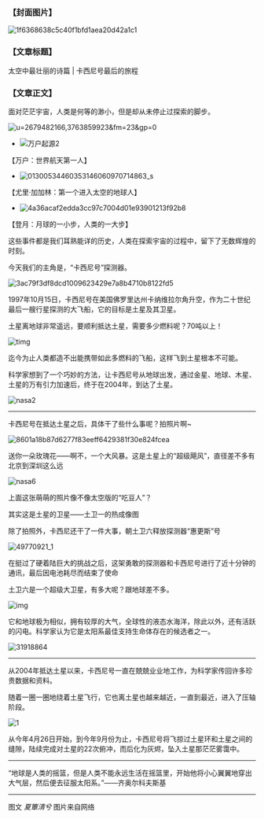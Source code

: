 ### 【封面图片】

![1f6368638c5c40f1bfd1aea20d42a1c1](C:\Users\Kyo\Desktop\研会工作\公众号文章\weixin\20170428\1f6368638c5c40f1bfd1aea20d42a1c1.gif)

### 【文章标题】

太空中最壮丽的诗篇 | 卡西尼号最后的旅程

### 【文章正文】

面对茫茫宇宙，人类是何等的渺小，但是却从未停止过探索的脚步。

![u=2679482166,3763859923&fm=23&gp=0](C:\Users\Kyo\Desktop\研会工作\公众号文章\weixin\20170428\u=2679482166,3763859923&fm=23&gp=0.jpg)

- ![万户起源2](C:\Users\Kyo\Desktop\研会工作\公众号文章\weixin\20170428\万户起源2.jpg)

【万户：世界航天第一人】

- ![01300534460353146060970714863_s](C:\Users\Kyo\Desktop\研会工作\公众号文章\weixin\20170428\01300534460353146060970714863_s.jpg)

【尤里·加加林：第一个进入太空的地球人】

- ![4a36acaf2edda3cc97c7004d01e93901213f92b8](C:\Users\Kyo\Desktop\研会工作\公众号文章\weixin\20170428\4a36acaf2edda3cc97c7004d01e93901213f92b8.jpg)

【登月：月球的一小步，人类的一大步】

这些事件都是我们耳熟能详的历史，人类在探索宇宙的过程中，留下了无数辉煌的时刻。

今天我们的主角是，“卡西尼号”探测器。

![3ac79f3df8dcd1009623429e7a8b4710b8122fd5](C:\Users\Kyo\Desktop\研会工作\公众号文章\weixin\20170428\3ac79f3df8dcd1009623429e7a8b4710b8122fd5.jpg)

1997年10月15日，卡西尼号在美国佛罗里达州卡纳维拉尔角升空，作为二十世纪最后一艘行星探测的大飞船，它的目标是土星及其卫星。

土星离地球非常遥远，要顺利抵达土星，需要多少燃料呢？70吨以上！

![timg](C:\Users\Kyo\Desktop\研会工作\公众号文章\weixin\20170428\timg.jpg)

迄今为止人类都造不出能携带如此多燃料的飞船，这样飞到土星根本不可能。

科学家想到了一个巧妙的方法，让卡西尼号从地球出发，通过金星、地球、木星、土星的万有引力加速后，终于在2004年，到达了土星。

![nasa2](C:\Users\Kyo\Desktop\研会工作\公众号文章\weixin\20170428\nasa2.jpg)

***

卡西尼号在抵达土星之后，具体干了些什么事呢？拍照片啊~

![8601a18b87d6277f83eeff6429381f30e824fcea](C:\Users\Kyo\Desktop\研会工作\公众号文章\weixin\20170428\8601a18b87d6277f83eeff6429381f30e824fcea.jpg)

送你一朵玫瑰花——啊不，一个大风暴。这是土星上的“超级飓风”，直径差不多有北京到深圳这么远

![nasa6](C:\Users\Kyo\Desktop\研会工作\公众号文章\weixin\20170428\nasa6.jpg)

上面这张萌萌的照片像不像太空版的“吃豆人”？

其实这是土星的卫星——土卫一的热成像图

除了拍照外，卡西尼还干了一件大事，朝土卫六释放探测器“惠更斯”号

![49770921_1](C:\Users\Kyo\Desktop\研会工作\公众号文章\weixin\20170428\49770921_1.jpg)

在挺过了硬着陆巨大的挑战之后，这架勇敢的探测器和卡西尼号进行了近十分钟的通讯，最后因电池耗尽而结束了使命

土卫六是一个超级大卫星，有多大呢？跟地球差不多。

![img](file:///C:/Users/Kyo/Desktop/%E7%A0%94%E4%BC%9A%E5%B7%A5%E4%BD%9C/%E5%85%AC%E4%BC%97%E5%8F%B7%E6%96%87%E7%AB%A0/weixin/20170428/05300000467416127615105760757.jpg?lastModify=1493469911)

它和地球极为相似，拥有较厚的大气，全球性的液态水海洋，除此以外，还有活跃的闪电。科学家认为它是太阳系最佳支持生命体存在的候选者之一。

![31918864](C:\Users\Kyo\Desktop\研会工作\公众号文章\weixin\20170428\31918864.jpg)

***
从2004年抵达土星以来，卡西尼号一直在兢兢业业地工作，为科学家传回许多珍贵数据和资料。

随着一圈一圈地绕着土星飞行，它也离土星也越来越近，一直到最近，进入了压轴阶段。

![1](C:\Users\Kyo\Desktop\研会工作\公众号文章\weixin\20170428\1.JPEG)

从今年4月26日开始，到今年9月份为止，卡西尼号将飞掠过土星环和土星之间的缝隙，陆续完成对土星的22次俯冲，而后化为灰烬，坠入土星那茫茫雾霭中。

***

“地球是人类的摇篮，但是人类不能永远生活在摇篮里，开始他将小心翼翼地穿出大气层，然后便去征服太阳系。”——齐奥尔科夫斯基

***

图文 *夏簟清兮* 图片来自网络


